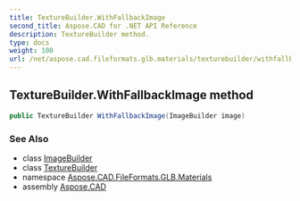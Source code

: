 ```yaml
---
title: TextureBuilder.WithFallbackImage
second_title: Aspose.CAD for .NET API Reference
description: TextureBuilder method. 
type: docs
weight: 100
url: /net/aspose.cad.fileformats.glb.materials/texturebuilder/withfallbackimage/
---
```

## TextureBuilder.WithFallbackImage method

```csharp
public TextureBuilder WithFallbackImage(ImageBuilder image)
```

### See Also

* class [ImageBuilder](../../imagebuilder/)
* class [TextureBuilder](../)
* namespace [Aspose.CAD.FileFormats.GLB.Materials](../../texturebuilder/)
* assembly [Aspose.CAD](../../../)


